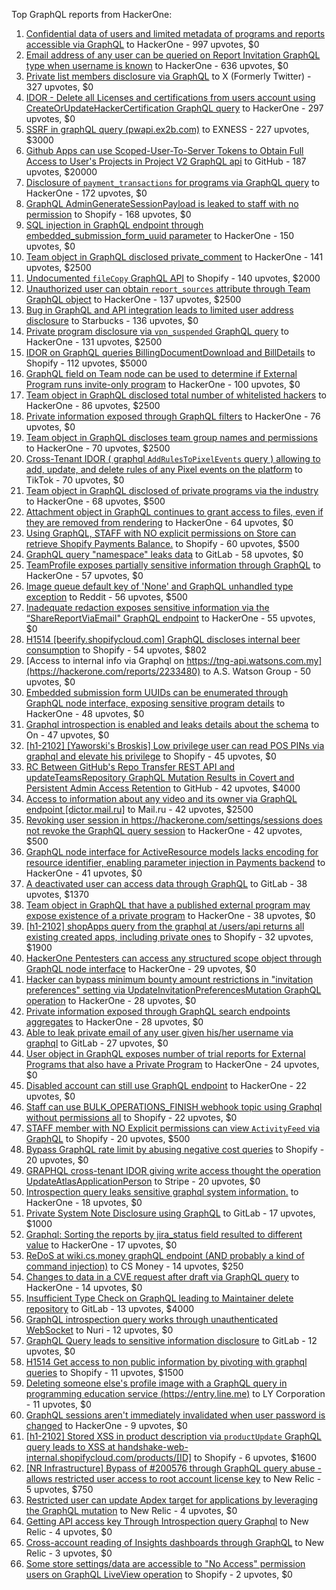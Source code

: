 Top GraphQL reports from HackerOne:

1. [Confidential data of users and limited metadata of programs and reports accessible via GraphQL](https://hackerone.com/reports/489146) to HackerOne - 997 upvotes, $0
2. [Email address of any user can be queried on Report Invitation GraphQL type when username is known](https://hackerone.com/reports/792927) to HackerOne - 636 upvotes, $0
3. [Private list members disclosure via GraphQL](https://hackerone.com/reports/885539) to X (Formerly Twitter) - 327 upvotes, $0
4. [IDOR - Delete all Licenses and certifications from users account using CreateOrUpdateHackerCertification GraphQL query](https://hackerone.com/reports/2122671) to HackerOne - 297 upvotes, $0
5. [SSRF in graphQL query (pwapi.ex2b.com)](https://hackerone.com/reports/1864188) to EXNESS - 227 upvotes, $3000
6. [Github Apps can use Scoped-User-To-Server Tokens to Obtain Full Access to User's Projects in Project V2 GraphQL api](https://hackerone.com/reports/1711938) to GitHub - 187 upvotes, $20000
7. [Disclosure of `payment_transactions` for programs via GraphQL query](https://hackerone.com/reports/707433) to HackerOne - 172 upvotes, $0
8. [GraphQL AdminGenerateSessionPayload is leaked to staff with no permission](https://hackerone.com/reports/898528) to Shopify - 168 upvotes, $0
9. [SQL injection in GraphQL endpoint through embedded_submission_form_uuid parameter](https://hackerone.com/reports/435066) to HackerOne - 150 upvotes, $0
10. [Team object in GraphQL disclosed private_comment](https://hackerone.com/reports/978143) to HackerOne - 141 upvotes, $2500
11. [Undocumented `fileCopy` GraphQL API](https://hackerone.com/reports/981472) to Shopify - 140 upvotes, $2000
12. [Unauthorized user can obtain `report_sources` attribute through Team GraphQL object](https://hackerone.com/reports/770209) to HackerOne - 137 upvotes, $2500
13. [Bug in GraphQL and API integration leads to limited user address disclosure](https://hackerone.com/reports/473742) to Starbucks - 136 upvotes, $0
14. [Private program disclosure via `vpn_suspended` GraphQL query](https://hackerone.com/reports/715192) to HackerOne - 131 upvotes, $2500
15. [IDOR on GraphQL queries BillingDocumentDownload and BillDetails](https://hackerone.com/reports/2207248) to Shopify - 112 upvotes, $5000
16. [GraphQL field on Team node can be used to determine if External Program runs invite-only program](https://hackerone.com/reports/877642) to HackerOne - 100 upvotes, $0
17. [Team object in GraphQL disclosed total number of whitelisted hackers](https://hackerone.com/reports/342978) to HackerOne - 86 upvotes, $2500
18. [Private information exposed through GraphQL filters](https://hackerone.com/reports/645299) to HackerOne - 76 upvotes, $0
19. [Team object in GraphQL discloses team group names and permissions](https://hackerone.com/reports/343464) to HackerOne - 70 upvotes, $2500
20. [Cross-Tenant IDOR ( graphql `AddRulesToPixelEvents` query ) allowing to add, update, and delete rules of any Pixel events on the platform](https://hackerone.com/reports/984965) to TikTok - 70 upvotes, $0
21. [Team object in GraphQL disclosed of private programs via the industry](https://hackerone.com/reports/707406) to HackerOne - 68 upvotes, $500
22. [Attachment object in GraphQL continues to grant access to files, even if they are removed from rendering](https://hackerone.com/reports/1132606) to HackerOne - 64 upvotes, $0
23. [Using GraphQL, STAFF with NO explicit permissions on Store can retrieve Shopify Payments Balance.](https://hackerone.com/reports/417170) to Shopify - 60 upvotes, $500
24. [GraphQL query "namespace" leaks data](https://hackerone.com/reports/614355) to GitLab - 58 upvotes, $0
25. [TeamProfile exposes partially sensitive information through GraphQL](https://hackerone.com/reports/389600) to HackerOne - 57 upvotes, $0
26. [Image queue default key of 'None' and GraphQL unhandled type exception](https://hackerone.com/reports/996041) to Reddit - 56 upvotes, $500
27. [Inadequate redaction exposes sensitive information via the “ShareReportViaEmail" GraphQL endpoint](https://hackerone.com/reports/2357012) to HackerOne - 55 upvotes, $0
28. [H1514 [beerify.shopifycloud.com] GraphQL discloses internal beer consumption](https://hackerone.com/reports/419883) to Shopify - 54 upvotes, $802
29. [Access to internal info via Graphql on https://tng-api.watsons.com.my](https://hackerone.com/reports/2233480) to A.S. Watson Group  - 50 upvotes, $0
30. [Embedded submission form UUIDs can be enumerated through GraphQL node interface, exposing sensitive program details](https://hackerone.com/reports/447930) to HackerOne - 48 upvotes, $0
31. [Graphql introspection is enabled and leaks details about the schema](https://hackerone.com/reports/1132803) to On  - 47 upvotes, $0
32. [[h1-2102] [Yaworski's Broskis] Low privilege user can read POS PINs via graphql and elevate his privilege](https://hackerone.com/reports/1091303) to Shopify - 45 upvotes, $0
33. [RC Between GitHub's Repo Transfer REST API and updateTeamsRepository GraphQL Mutation Results in Covert and Persistent Admin Access Retention](https://hackerone.com/reports/2216036) to GitHub - 42 upvotes, $4000
34. [Access to information about any video and its owner via GraphQL endpoint [dictor.mail.ru]](https://hackerone.com/reports/924914) to Mail.ru - 42 upvotes, $2500
35. [Revoking user session in https://hackerone.com/settings/sessions does not revoke the GraphQL query session](https://hackerone.com/reports/417382) to HackerOne - 42 upvotes, $500
36. [GraphQL node interface for ActiveResource models lacks encoding for resource identifier, enabling parameter injection in Payments backend](https://hackerone.com/reports/800231) to HackerOne - 41 upvotes, $0
37. [A deactivated user can access data through GraphQL](https://hackerone.com/reports/1192460) to GitLab - 38 upvotes, $1370
38. [Team object in GraphQL that have a published external program may expose existence of a private program](https://hackerone.com/reports/347937) to HackerOne - 38 upvotes, $0
39. [[h1-2102] shopApps query from the graphql at /users/api returns all existing created apps, including private ones](https://hackerone.com/reports/1085332) to Shopify - 32 upvotes, $1900
40. [HackerOne Pentesters can access any structured scope object through GraphQL node interface](https://hackerone.com/reports/781150) to HackerOne - 29 upvotes, $0
41. [Hacker can bypass minimum bounty amount restrictions in "invitation preferences" setting via UpdateInvitationPreferencesMutation GraphQL operation](https://hackerone.com/reports/981036) to HackerOne - 28 upvotes, $0
42. [Private information exposed through GraphQL search endpoints aggregates](https://hackerone.com/reports/1838329) to HackerOne - 28 upvotes, $0
43. [Able to leak private email of any user given his/her username via graphql](https://hackerone.com/reports/972355) to GitLab - 27 upvotes, $0
44. [User object in GraphQL exposes number of trial reports for External Programs that also have a Private Program](https://hackerone.com/reports/350964) to HackerOne - 24 upvotes, $0
45. [Disabled account can still use GraphQL endpoint](https://hackerone.com/reports/608656) to HackerOne - 22 upvotes, $0
46. [Staff  can use BULK_OPERATIONS_FINISH webhook topic using Graphql without permissions all](https://hackerone.com/reports/1350095) to Shopify - 22 upvotes, $0
47. [STAFF member with NO Explicit permissions can view `ActivityFeed` via GraphQL](https://hackerone.com/reports/528940) to Shopify - 20 upvotes, $500
48. [Bypass GraphQL rate limit by abusing negative cost queries](https://hackerone.com/reports/481518) to Shopify - 20 upvotes, $0
49. [GRAPHQL cross-tenant IDOR giving write access thought the operation UpdateAtlasApplicationPerson](https://hackerone.com/reports/1066203) to Stripe - 20 upvotes, $0
50. [Introspection query leaks sensitive graphql system information.](https://hackerone.com/reports/291531) to HackerOne - 18 upvotes, $0
51. [Private System Note Disclosure using GraphQL](https://hackerone.com/reports/633001) to GitLab - 17 upvotes, $1000
52. [Graphql: Sorting the reports by jira_status field resulted to different value](https://hackerone.com/reports/955286) to HackerOne - 17 upvotes, $0
53. [ReDoS at wiki.cs.money graphQL endpoint (AND probably a kind of command injection)](https://hackerone.com/reports/1000567) to CS Money - 14 upvotes, $250
54. [Changes to data in a CVE request after draft via GraphQL query](https://hackerone.com/reports/813300) to HackerOne - 14 upvotes, $0
55. [Insufficient Type Check on GraphQL leading to Maintainer delete repository](https://hackerone.com/reports/858671) to GitLab - 13 upvotes, $4000
56. [GraphQL introspection query works through unauthenticated WebSocket](https://hackerone.com/reports/862835) to Nuri - 12 upvotes, $0
57. [GraphQL Query leads to sensitive information disclosure](https://hackerone.com/reports/985124) to GitLab - 12 upvotes, $0
58. [H1514 Get access to non public information by pivoting with graphql queries](https://hackerone.com/reports/423388) to Shopify - 11 upvotes, $1500
59. [Deleting someone else's profile image with a GraphQL query in programming education service (https://entry.line.me)](https://hackerone.com/reports/952095) to LY Corporation - 11 upvotes, $0
60. [GraphQL sessions aren't immediately invalidated when user password is changed](https://hackerone.com/reports/283847) to HackerOne - 9 upvotes, $0
61. [[h1-2102] Stored XSS in product description via `productUpdate` GraphQL query leads to XSS at handshake-web-internal.shopifycloud.com/products/[ID]](https://hackerone.com/reports/1085546) to Shopify - 6 upvotes, $1600
62. [[NR Infrastructure] Bypass of #200576 through GraphQL query abuse - allows restricted user access to root account license key](https://hackerone.com/reports/276174) to New Relic - 5 upvotes, $750
63. [Restricted user can update Apdex target for applications by leveraging the GraphQL mutation](https://hackerone.com/reports/776449) to New Relic - 4 upvotes, $0
64. [Getting API access key Through  Introspection query Graphql](https://hackerone.com/reports/969456) to New Relic - 4 upvotes, $0
65. [Cross-account reading of Insights dashboards through GraphQL](https://hackerone.com/reports/765565) to New Relic - 3 upvotes, $0
66. [Some store settings/data are accessible to "No Access" permission users on GraphQL LiveView operation](https://hackerone.com/reports/409973) to Shopify - 2 upvotes, $0
